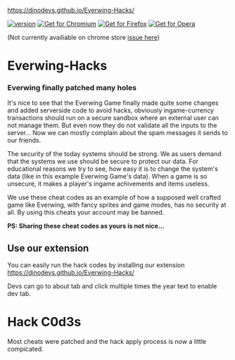 https://dinodevs.github.io/Everwing-Hacks/

[![version](https://img.shields.io/badge/Extension%20Version-v2.2.2-green.svg)](https://github.com/DinoDevs/Everwing-Hacks/releases/latest)
[![Get for Chromium](https://img.shields.io/badge/Get%20for-Chrome-blue.svg)](https://github.com/DinoDevs/Everwing-Hacks/releases/download/v2.2.2/EverWingHacks.v2.2.2.crx)
[![Get for Firefox](https://img.shields.io/badge/Get%20for-Firefox-orange.svg)](https://github.com/DinoDevs/Everwing-Hacks/releases/download/v2.2.2/EverWingHacks.v2.2.2.xpi)
[![Get for Opera](https://img.shields.io/badge/Get%20for-Opera-red.svg)](https://github.com/DinoDevs/Everwing-Hacks/releases/download/v2.2.2/EverWingHacks.v2.2.2.nex)


(Not currently availiable on chrome store [issue here](../../issues/26))

# Everwing-Hacks
### Everwing finally patched many holes

It's nice to see that the Everwing Game finally made quite some changes and added serverside code to avoid hacks, obviously ingame-currency transactions should run on a secure sandbox where an external user can not manage them. But even now they do not validate all the inputs to the server... Now we can mostly complain about the spam messages it sends to our friends.

The security of the today systems should be strong. We as users demand that the systems we use should be secure to protect our data. For educational reasons we try to see, how easy it is to change the system's data (like in this example Everwing Game's data). When a game is so unsecure, it makes a player's ingame achivements and items useless.

We use these cheat codes as an example of how a supposed well crafted game like Everwing, with fancy sprites and game modes, has no security at all. By using this cheats your account may be banned.

**PS: Sharing these cheat codes as yours is not nice...**

## Use our extension
You can easily run the hack codes by installing our extension
https://dinodevs.github.io/Everwing-Hacks/

Devs can go to about tab and click multiple times the year text to enable dev tab.

# Hack C0d3s
Most cheats were patched and the hack apply process is now a little compicated.
